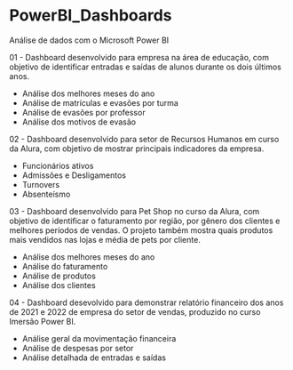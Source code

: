 # PowerBI_Dashboards

Análise de dados com o Microsoft Power BI

01 - Dashboard desenvolvido para empresa na área de educação, com objetivo de identificar entradas e saídas de alunos durante os dois últimos anos.

- Análise dos melhores meses do ano
- Análise de matrículas e evasões por turma
- Análise de evasões por professor
- Análise dos motivos de evasão

02 - Dashboard desenvolvido para setor de Recursos Humanos em curso da Alura, com objetivo de mostrar principais indicadores da empresa.

- Funcionários ativos
- Admissões e Desligamentos
- Turnovers
- Absenteísmo

03 - Dashboard desenvolvido para Pet Shop no curso da Alura, com objetivo de identificar o faturamento por região, por gênero dos clientes e melhores períodos de vendas. O projeto também mostra quais produtos mais vendidos nas lojas e média de pets por cliente.

- Análise dos melhores meses do ano
- Análise do faturamento
- Análise de produtos
- Análise dos clientes

04 - Dashboard desevolvido para demonstrar relatório financeiro dos anos de 2021 e 2022 de empresa do setor de vendas, produzido no curso Imersão Power BI.

- Análise geral da movimentação financeira
- Análise de despesas por setor
- Análise detalhada de entradas e saídas
